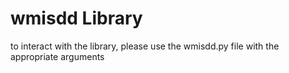 # wmisdd Library

to interact with the library, please use the wmisdd.py file with the appropriate arguments
